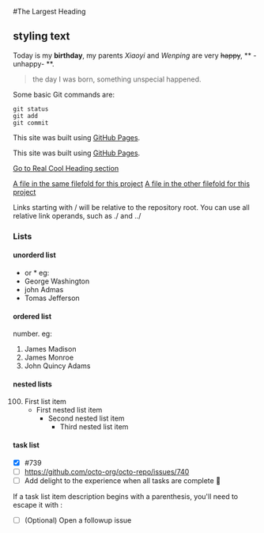 #The Largest Heading
## styling text
Today is my **birthday**, my parents *Xiaoyi* and *Wenping* are very ~~happy~~, ** -unhappy- **.
> the day I was born, something unspecial happened.

Some basic Git commands are:
```
git status
git add
git commit
```

This site was built using [GitHub Pages](https://pages.github.com/).

This site was built using [GitHub Pages](https://pages.github.com/).


[Go to Real Cool Heading section](#the-largest-heading)

[A file in the same filefold for this project](./1.txt)
[A file in the other filefold for this project](../readme/README.md)

Links starting with / will be relative to the repository root. You can use all relative link operands, such as ./ and ../

### Lists

#### unorderd list
- or *
eg:
- George Washington
- john Admas
- Tomas Jefferson


#### ordered list
number.
eg:
1. James Madison
2. James Monroe
3. John Quincy Adams

#### nested lists

100. First list item
     - First nested list item
       - Second nested list item  
         - Third nested list item
         
#### task list
- [x] #739
- [ ] https://github.com/octo-org/octo-repo/issues/740
- [ ] Add delight to the experience when all tasks are complete :tada:

If a task list item description begins with a parenthesis, you'll need to escape it with \:

- [ ] \(Optional) Open a followup issue



